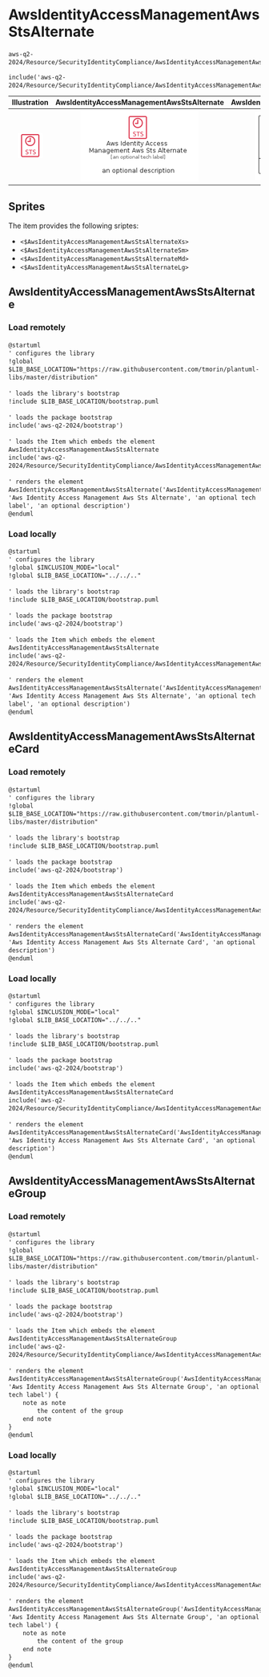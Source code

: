 # AwsIdentityAccessManagementAwsStsAlternate


```text
aws-q2-2024/Resource/SecurityIdentityCompliance/AwsIdentityAccessManagementAwsStsAlternate
```

```text
include('aws-q2-2024/Resource/SecurityIdentityCompliance/AwsIdentityAccessManagementAwsStsAlternate')
```



| Illustration | AwsIdentityAccessManagementAwsStsAlternate | AwsIdentityAccessManagementAwsStsAlternateCard | AwsIdentityAccessManagementAwsStsAlternateGroup |
| :---: | :---: | :---: | :---: |
| ![illustration for Illustration](../../../aws-q2-2024/Resource/SecurityIdentityCompliance/AwsIdentityAccessManagementAwsStsAlternate.png) | ![illustration for AwsIdentityAccessManagementAwsStsAlternate](../../../aws-q2-2024/Resource/SecurityIdentityCompliance/AwsIdentityAccessManagementAwsStsAlternate.Local.png) | ![illustration for AwsIdentityAccessManagementAwsStsAlternateCard](../../../aws-q2-2024/Resource/SecurityIdentityCompliance/AwsIdentityAccessManagementAwsStsAlternateCard.Local.png) | ![illustration for AwsIdentityAccessManagementAwsStsAlternateGroup](../../../aws-q2-2024/Resource/SecurityIdentityCompliance/AwsIdentityAccessManagementAwsStsAlternateGroup.Local.png) |



## Sprites
The item provides the following sriptes:

- `<$AwsIdentityAccessManagementAwsStsAlternateXs>`
- `<$AwsIdentityAccessManagementAwsStsAlternateSm>`
- `<$AwsIdentityAccessManagementAwsStsAlternateMd>`
- `<$AwsIdentityAccessManagementAwsStsAlternateLg>`





## AwsIdentityAccessManagementAwsStsAlternate

### Load remotely
```plantuml
@startuml
' configures the library
!global $LIB_BASE_LOCATION="https://raw.githubusercontent.com/tmorin/plantuml-libs/master/distribution"

' loads the library's bootstrap
!include $LIB_BASE_LOCATION/bootstrap.puml

' loads the package bootstrap
include('aws-q2-2024/bootstrap')

' loads the Item which embeds the element AwsIdentityAccessManagementAwsStsAlternate
include('aws-q2-2024/Resource/SecurityIdentityCompliance/AwsIdentityAccessManagementAwsStsAlternate')

' renders the element
AwsIdentityAccessManagementAwsStsAlternate('AwsIdentityAccessManagementAwsStsAlternate', 'Aws Identity Access Management Aws Sts Alternate', 'an optional tech label', 'an optional description')
@enduml
```

### Load locally
```plantuml
@startuml
' configures the library
!global $INCLUSION_MODE="local"
!global $LIB_BASE_LOCATION="../../.."

' loads the library's bootstrap
!include $LIB_BASE_LOCATION/bootstrap.puml

' loads the package bootstrap
include('aws-q2-2024/bootstrap')

' loads the Item which embeds the element AwsIdentityAccessManagementAwsStsAlternate
include('aws-q2-2024/Resource/SecurityIdentityCompliance/AwsIdentityAccessManagementAwsStsAlternate')

' renders the element
AwsIdentityAccessManagementAwsStsAlternate('AwsIdentityAccessManagementAwsStsAlternate', 'Aws Identity Access Management Aws Sts Alternate', 'an optional tech label', 'an optional description')
@enduml
```

## AwsIdentityAccessManagementAwsStsAlternateCard

### Load remotely
```plantuml
@startuml
' configures the library
!global $LIB_BASE_LOCATION="https://raw.githubusercontent.com/tmorin/plantuml-libs/master/distribution"

' loads the library's bootstrap
!include $LIB_BASE_LOCATION/bootstrap.puml

' loads the package bootstrap
include('aws-q2-2024/bootstrap')

' loads the Item which embeds the element AwsIdentityAccessManagementAwsStsAlternateCard
include('aws-q2-2024/Resource/SecurityIdentityCompliance/AwsIdentityAccessManagementAwsStsAlternate')

' renders the element
AwsIdentityAccessManagementAwsStsAlternateCard('AwsIdentityAccessManagementAwsStsAlternateCard', 'Aws Identity Access Management Aws Sts Alternate Card', 'an optional description')
@enduml
```

### Load locally
```plantuml
@startuml
' configures the library
!global $INCLUSION_MODE="local"
!global $LIB_BASE_LOCATION="../../.."

' loads the library's bootstrap
!include $LIB_BASE_LOCATION/bootstrap.puml

' loads the package bootstrap
include('aws-q2-2024/bootstrap')

' loads the Item which embeds the element AwsIdentityAccessManagementAwsStsAlternateCard
include('aws-q2-2024/Resource/SecurityIdentityCompliance/AwsIdentityAccessManagementAwsStsAlternate')

' renders the element
AwsIdentityAccessManagementAwsStsAlternateCard('AwsIdentityAccessManagementAwsStsAlternateCard', 'Aws Identity Access Management Aws Sts Alternate Card', 'an optional description')
@enduml
```

## AwsIdentityAccessManagementAwsStsAlternateGroup

### Load remotely
```plantuml
@startuml
' configures the library
!global $LIB_BASE_LOCATION="https://raw.githubusercontent.com/tmorin/plantuml-libs/master/distribution"

' loads the library's bootstrap
!include $LIB_BASE_LOCATION/bootstrap.puml

' loads the package bootstrap
include('aws-q2-2024/bootstrap')

' loads the Item which embeds the element AwsIdentityAccessManagementAwsStsAlternateGroup
include('aws-q2-2024/Resource/SecurityIdentityCompliance/AwsIdentityAccessManagementAwsStsAlternate')

' renders the element
AwsIdentityAccessManagementAwsStsAlternateGroup('AwsIdentityAccessManagementAwsStsAlternateGroup', 'Aws Identity Access Management Aws Sts Alternate Group', 'an optional tech label') {
    note as note
        the content of the group
    end note
}
@enduml
```

### Load locally
```plantuml
@startuml
' configures the library
!global $INCLUSION_MODE="local"
!global $LIB_BASE_LOCATION="../../.."

' loads the library's bootstrap
!include $LIB_BASE_LOCATION/bootstrap.puml

' loads the package bootstrap
include('aws-q2-2024/bootstrap')

' loads the Item which embeds the element AwsIdentityAccessManagementAwsStsAlternateGroup
include('aws-q2-2024/Resource/SecurityIdentityCompliance/AwsIdentityAccessManagementAwsStsAlternate')

' renders the element
AwsIdentityAccessManagementAwsStsAlternateGroup('AwsIdentityAccessManagementAwsStsAlternateGroup', 'Aws Identity Access Management Aws Sts Alternate Group', 'an optional tech label') {
    note as note
        the content of the group
    end note
}
@enduml
```

